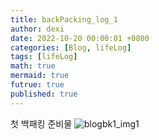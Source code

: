```yaml
---
title: backPacking_log_1
author: dexi
date: 2022-10-20 00:00:01 +0800
categories: [Blog, lifeLog]
tags: [lifeLog]
math: true
mermaid: true
futrue: true
published: true
---
```


첫 백패킹 준비물 
![blogbk1_img1](https://user-images.githubusercontent.com/7693758/212486245-11518415-b031-4571-b80f-bf019e3a9617.png)


<!-- ![blogbk1_img2][def2]

서울 어딘가의 산 어딘가이다. 

![blogbk1_img3][def3]

라면에 밥 ... 맛은... 가성비가 좋았다. 

![blogbk1_img4][def4]

아침 뷰이다. 휼륭했다.  -->
